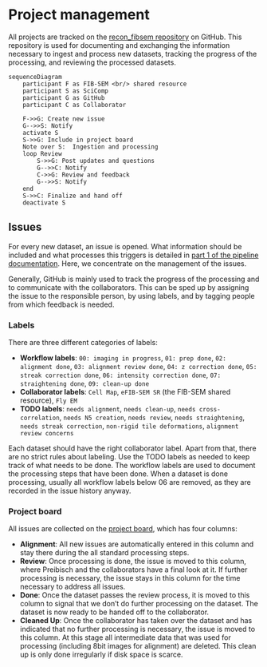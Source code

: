 # Project management
All projects are tracked on the [recon_fibsem repository](https://github.com/JaneliaSciComp/recon_fibsem) on GitHub.
This repository is used for documenting and exchanging the information necessary to ingest and process new datasets, tracking the progress of the processing, and reviewing the processed datasets.

```mermaid
sequenceDiagram
    participant F as FIB-SEM <br/> shared resource
    participant S as SciComp
    participant G as GitHub
    participant C as Collaborator
    
    F->>G: Create new issue
    G-->>S: Notify
    activate S
    S->>G: Include in project board
    Note over S:  Ingestion and processing
    loop Review
        S->>G: Post updates and questions
        G-->>C: Notify
        C->>G: Review and feedback   
        G-->>S: Notify
    end
    S->>C: Finalize and hand off
    deactivate S
```

## Issues
For every new dataset, an issue is opened. What information should be included and what processes this triggers is detailed in [part 1 of the pipeline documentation](steps/2-1_render_import.md). Here, we concentrate on the management of the issues.

Generally, GitHub is mainly used to track the progress of the processing and to communicate with the collaborators. This can be sped up by assigning the issue to the responsible person, by using labels, and by tagging people from which feedback is needed.

### Labels

There are three different categories of labels:

- **Workflow labels**: `00: imaging in progress`, `01: prep done`, `02: alignment done`, `03: alignment review done`, `04: z correction done`, `05: streak correction done`, `06: intensity correction done`, `07: straightening done`, `09: clean-up done`
- **Collaborator labels**: `Cell Map`, `eFIB-SEM SR` (the FIB-SEM shared resource), `Fly EM`
- **TODO labels**: `needs alignment`, `needs clean-up`, `needs cross-correlation`, `needs N5 creation`, `needs review`, `needs straightening`, `needs streak correction`, `non-rigid tile deformations`, `alignment review concerns`

Each dataset should have the right collaborator label. Apart from that, there are no strict rules about labeling. Use the TODO labels as needed to keep track of what needs to be done. The workflow labels are used to document the processing steps that have been done. When a dataset is done processing, usually all workflow labels below 06 are removed, as they are recorded in the issue history anyway.

### Project board

All issues are collected on the [project board](https://github.com/JaneliaSciComp/recon_fibsem/projects/1), which has four columns:

- **Alignment**: All new issues are automatically entered in this column and stay there during the all standard processing steps.
- **Review**: Once processing is done, the issue is moved to this column, where Preibisch and the collaborators have a final look at it. If further processing is necessary, the issue stays in this column for the time necessary to address all issues.
- **Done**: Once the dataset passes the review process, it is moved to this column to signal that we don’t do further processing on the dataset. The dataset is now ready to be handed off to the collaborator.
- **Cleaned Up**: Once the collaborator has taken over the dataset and has indicated that no further processing is necessary, the issue is moved to this column. At this stage all intermediate data that was used for processing (including 8bit images for alignment) are deleted. This clean up is only done irregularly if disk space is scarce.